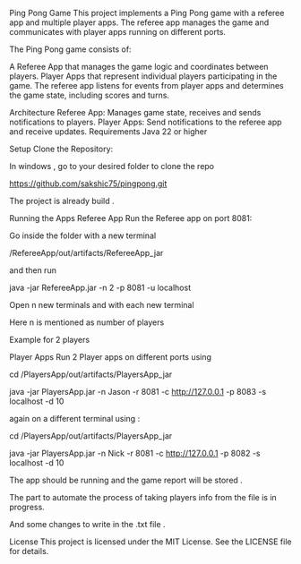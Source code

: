 Ping Pong Game
This project implements a Ping Pong game with a referee app and multiple player apps. The referee app manages the game and communicates with player apps running on different ports.

The Ping Pong game consists of:

A Referee App that manages the game logic and coordinates between players.
Player Apps that represent individual players participating in the game.
The referee app listens for events from player apps and determines the game state, including scores and turns.

Architecture
Referee App: Manages game state, receives and sends notifications to players.
Player Apps: Send notifications to the referee app and receive updates.
Requirements
Java 22 or higher

Setup
Clone the Repository:

In windows , go to your desired folder to clone the repo

https://github.com/sakshic75/pingpong.git

The project is already build .


Running the Apps
Referee App
Run the Referee app on port 8081:


Go inside the folder with a new terminal

/RefereeApp/out/artifacts/RefereeApp_jar    

and then run 

java -jar RefereeApp.jar -n 2 -p 8081 -u localhost


Open n new terminals and with each new terminal 

Here n is mentioned as number of players

Example for 2 players

Player Apps
Run 2 Player apps on different ports using  


cd /PlayersApp/out/artifacts/PlayersApp_jar


java -jar PlayersApp.jar -n Jason -r 8081 -c http://127.0.0.1 -p 8083 -s localhost -d 10

again on a different terminal using :

cd /PlayersApp/out/artifacts/PlayersApp_jar


java -jar PlayersApp.jar -n Nick -r 8081 -c http://127.0.0.1 -p 8082 -s localhost -d 10

The app should be running and the game report will be stored .


The part to automate the process of taking players info from the file is in progress.

And some changes to write in the .txt file . 


License
This project is licensed under the MIT License. See the LICENSE file for details.

